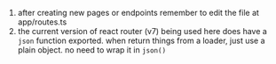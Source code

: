 1. after creating new pages or endpoints remember to edit the file at app/routes.ts
2. the current version of react router (v7) being used here does have a `json` function exported. when return things from a loader, just use a plain object. no need to wrap it in `json()`
